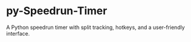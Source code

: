 # py-Speedrun-Timer
A Python speedrun timer with split tracking, hotkeys, and a user-friendly interface.
